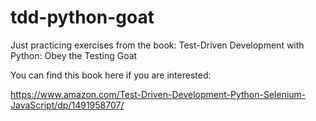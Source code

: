 # tdd-python-goat
Just practicing exercises from the book: Test-Driven Development with Python: Obey the Testing Goat

You can find this book here if you are interested: 

https://www.amazon.com/Test-Driven-Development-Python-Selenium-JavaScript/dp/1491958707/
